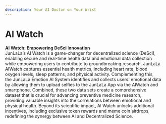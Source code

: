 ```yaml
---
description: Your AI Doctor on Your Wrist
---
```


# AI Watch

**AI Watch: Empowering DeSci Innovation**\
JunLaLa’s AI Watch is a game-changer for decentralized science (DeSci), enabling secure and real-time health data and emotional data collection while empowering users to contribute to groundbreaking research. JunLaLa AIWatch captures essential health metrics, including heart rate, blood oxygen levels, sleep patterns, and physical activity. Complementing this, the JunLaLa Emotion AI System identifies and collects users' emotional data by allowing them to upload selfies to the JunLaLa App via the AIWatch and smartphone. Combined, these two data sets create a comprehensive dataset that is crucial for advancing preventive medicine research, providing valuable insights into the correlations between emotional and physical health. Beyond its scientific impact, AI Watch unlocks additional incentives, including exclusive token rewards and meme coin airdrops, redefining the synergy between AI and Decentralized Science.
